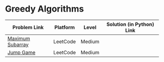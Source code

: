 # Greedy Algorithms

| Problem Link | Platform | Level | Solution (in Python) Link |
| --- | --- | --- | --- |
| [Maximum Subarray](https://leetcode.com/problems/maximum-subarray/) | LeetCode | Medium
| [Jump Game](https://leetcode.com/problems/jump-game/) | LeetCode | Medium
